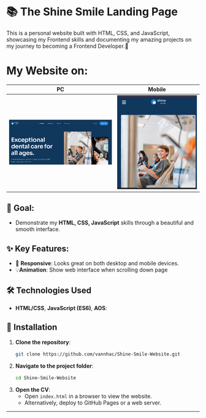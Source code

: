 # 📚 The Shine Smile Landing Page

This is a personal website built with HTML, CSS, and JavaScript, showcasing my Frontend skills and documenting my amazing projects on my journey to becoming a Frontend Developer.🚀
# My Website on:
| PC | Mobile |
|------------|------------|
| ![Pc](./assets/img/Pc.png) | ![Ảnh 2](./assets/img/Mobile.png) |
## 🎯 Goal: 
- Demonstrate my **HTML, CSS, JavaScript** skills through a beautiful and smooth interface.

## ✨ Key Features:
- 📱 **Responsive**: Looks great on both desktop and mobile devices.
- 💡**Animation**: Show web interface when scrolling down page
## 🛠 Technologies Used
-  **HTML/CSS**, **JavaScript (ES6)**, **AOS**:
## 📖 Installation
1. **Clone the repository**:
   ```bash
   git clone https://github.com/vannhac/Shine-Smile-Website.git
   ```
2. **Navigate to the project folder**:
   ```bash
   cd Shine-Smile-Website
   ```
3. **Open the CV**:
   - Open `index.html` in a browser to view the website.
   - Alternatively, deploy to GitHub Pages or a web server.

---

